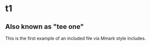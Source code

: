 
# t1

## Also known as "tee one"

This is the first example of an included file via Mmark style
includes.

